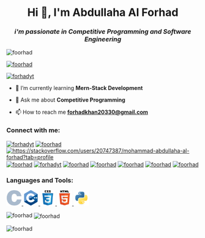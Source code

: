 <h1 align="center">Hi 👋, I'm Abdullaha Al Forhad</h1>
<i><h3 align="center">i'm passionate in Competitive Programming and Software Engineering</h3></i>

<p align="left"> <img src="https://komarev.com/ghpvc/?username=foorhad&label=Profile%20views&color=0e75b6&style=flat" alt="foorhad" /> </p>

<p align="left"> <a href="https://github.com/ryo-ma/github-profile-trophy"><img src="https://github-profile-trophy.vercel.app/?username=foorhad" alt="foorhad" /></a> </p>

<p align="left"> <a href="https://twitter.com/forhadyt" target="blank"><img src="https://img.shields.io/twitter/follow/forhadyt?logo=twitter&style=for-the-badge" alt="forhadyt" /></a> </p>

- 🌱 I’m currently learning **Mern-Stack Development**

- 💬 Ask me about **Competitive Programming**

- 📫 How to reach me **forhadkhan20330@gmail.com**

<h3 align="left">Connect with me:</h3>
<p align="left">
<a href="https://twitter.com/forhadyt" target="blank"><img align="center" src="https://raw.githubusercontent.com/rahuldkjain/github-profile-readme-generator/master/src/images/icons/Social/twitter.svg" alt="forhadyt" height="30" width="40" /></a>
<a href="https://linkedin.com/in/foorhad" target="blank"><img align="center" src="https://raw.githubusercontent.com/rahuldkjain/github-profile-readme-generator/master/src/images/icons/Social/linked-in-alt.svg" alt="foorhad" height="30" width="40" /></a>
<a href="https://stackoverflow.com/users/https://stackoverflow.com/users/20747387/mohammad-abdullaha-al-forhad?tab=profile" target="blank"><img align="center" src="https://raw.githubusercontent.com/rahuldkjain/github-profile-readme-generator/master/src/images/icons/Social/stack-overflow.svg" alt="https://stackoverflow.com/users/20747387/mohammad-abdullaha-al-forhad?tab=profile" height="30" width="40" /></a>
<a href="https://fb.com/foorhad" target="blank"><img align="center" src="https://raw.githubusercontent.com/rahuldkjain/github-profile-readme-generator/master/src/images/icons/Social/facebook.svg" alt="foorhad" height="30" width="40" /></a>
<a href="https://instagram.com/forhadyt" target="blank"><img align="center" src="https://raw.githubusercontent.com/rahuldkjain/github-profile-readme-generator/master/src/images/icons/Social/instagram.svg" alt="forhadyt" height="30" width="40" /></a>
<a href="https://www.codechef.com/users/foorhad" target="blank"><img align="center" src="https://cdn.jsdelivr.net/npm/simple-icons@3.1.0/icons/codechef.svg" alt="foorhad" height="30" width="40" /></a>
<a href="https://www.hackerrank.com/foorhad" target="blank"><img align="center" src="https://raw.githubusercontent.com/rahuldkjain/github-profile-readme-generator/master/src/images/icons/Social/hackerrank.svg" alt="foorhad" height="30" width="40" /></a>
<a href="https://codeforces.com/profile/foorhad" target="blank"><img align="center" src="https://raw.githubusercontent.com/rahuldkjain/github-profile-readme-generator/master/src/images/icons/Social/codeforces.svg" alt="foorhad" height="30" width="40" /></a>
<a href="https://www.leetcode.com/foorhad" target="blank"><img align="center" src="https://raw.githubusercontent.com/rahuldkjain/github-profile-readme-generator/master/src/images/icons/Social/leet-code.svg" alt="foorhad" height="30" width="40" /></a>
<a href="https://www.topcoder.com/members/foorhad" target="blank"><img align="center" src="https://raw.githubusercontent.com/rahuldkjain/github-profile-readme-generator/master/src/images/icons/Social/topcoder.svg" alt="foorhad" height="30" width="40" /></a>
</p>

<h3 align="left">Languages and Tools:</h3>
<p align="left"> <a href="https://www.cprogramming.com/" target="_blank" rel="noreferrer"> <img src="https://raw.githubusercontent.com/devicons/devicon/master/icons/c/c-original.svg" alt="c" width="40" height="40"/> </a> <a href="https://www.w3schools.com/cpp/" target="_blank" rel="noreferrer"> <img src="https://raw.githubusercontent.com/devicons/devicon/master/icons/cplusplus/cplusplus-original.svg" alt="cplusplus" width="40" height="40"/> </a> <a href="https://www.w3schools.com/css/" target="_blank" rel="noreferrer"> <img src="https://raw.githubusercontent.com/devicons/devicon/master/icons/css3/css3-original-wordmark.svg" alt="css3" width="40" height="40"/> </a> <a href="https://www.w3.org/html/" target="_blank" rel="noreferrer"> <img src="https://raw.githubusercontent.com/devicons/devicon/master/icons/html5/html5-original-wordmark.svg" alt="html5" width="40" height="40"/> </a> <a href="https://www.python.org" target="_blank" rel="noreferrer"> <img src="https://raw.githubusercontent.com/devicons/devicon/master/icons/python/python-original.svg" alt="python" width="40" height="40"/> </a> </p>

<p><img align="left" src="https://github-readme-stats.vercel.app/api/top-langs?username=foorhad&show_icons=true&locale=en&layout=compact" alt="foorhad" /></p>

<p>&nbsp;<img align="center" src="https://github-readme-stats.vercel.app/api?username=foorhad&show_icons=true&locale=en" alt="foorhad" /></p>

<p><img align="center" src="https://github-readme-streak-stats.herokuapp.com/?user=foorhad&" alt="foorhad" /></p>
